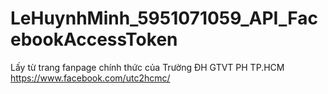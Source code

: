 # LeHuynhMinh_5951071059_API_FacebookAccessToken

Lấy từ trang fanpage chính thức của Trường ĐH GTVT PH TP.HCM
https://www.facebook.com/utc2hcmc/
